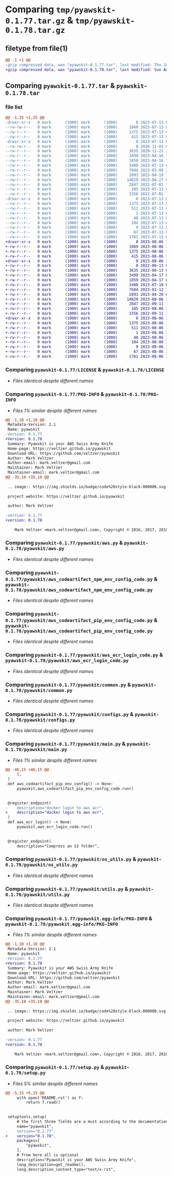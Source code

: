# Comparing `tmp/pyawskit-0.1.77.tar.gz` & `tmp/pyawskit-0.1.78.tar.gz`

## filetype from file(1)

```diff
@@ -1 +1 @@
-gzip compressed data, was "pyawskit-0.1.77.tar", last modified: Thu Jul 13 05:31:07 2023, max compression
+gzip compressed data, was "pyawskit-0.1.78.tar", last modified: Sun Aug  6 11:18:04 2023, max compression
```

## Comparing `pyawskit-0.1.77.tar` & `pyawskit-0.1.78.tar`

### file list

```diff
@@ -1,25 +1,25 @@
-drwxr-xr-x   0 mark      (1000) mark      (1000)        0 2023-07-13 05:31:07.720686 pyawskit-0.1.77/
--rw-rw-r--   0 mark      (1000) mark      (1000)     1069 2023-07-13 04:42:50.000000 pyawskit-0.1.77/LICENSE
--rw-r--r--   0 mark      (1000) mark      (1000)     1375 2023-07-13 05:31:07.720686 pyawskit-0.1.77/PKG-INFO
--rw-r--r--   0 mark      (1000) mark      (1000)      415 2023-07-13 04:42:50.000000 pyawskit-0.1.77/README.rst
-drwxr-xr-x   0 mark      (1000) mark      (1000)        0 2023-07-13 05:31:07.720686 pyawskit-0.1.77/pyawskit/
--rw-rw-r--   0 mark      (1000) mark      (1000)        0 2016-11-03 02:32:24.000000 pyawskit-0.1.77/pyawskit/__init__.py
--rw-r--r--   0 mark      (1000) mark      (1000)     3635 2020-11-21 23:57:10.000000 pyawskit-0.1.77/pyawskit/aws.py
--rw-r--r--   0 mark      (1000) mark      (1000)     3499 2023-04-16 18:29:08.000000 pyawskit-0.1.77/pyawskit/aws_codeartifact_npm_env_config_code.py
--rw-r--r--   0 mark      (1000) mark      (1000)     1859 2023-04-16 17:13:39.000000 pyawskit-0.1.77/pyawskit/aws_codeartifact_pip_env_config_code.py
--rw-r--r--   0 mark      (1000) mark      (1000)     3480 2023-07-13 05:30:12.000000 pyawskit-0.1.77/pyawskit/aws_ecr_login_code.py
--rw-r--r--   0 mark      (1000) mark      (1000)     7604 2023-03-08 22:51:40.000000 pyawskit-0.1.77/pyawskit/common.py
--rw-r--r--   0 mark      (1000) mark      (1000)     2093 2023-04-19 19:52:43.000000 pyawskit-0.1.77/pyawskit/configs.py
--rw-r--r--   0 mark      (1000) mark      (1000)    14829 2023-04-27 08:16:18.000000 pyawskit-0.1.77/pyawskit/main.py
--rw-r--r--   0 mark      (1000) mark      (1000)     2847 2022-07-01 11:36:28.000000 pyawskit-0.1.77/pyawskit/os_utils.py
--rw-r--r--   0 mark      (1000) mark      (1000)      185 2023-07-13 04:42:50.000000 pyawskit-0.1.77/pyawskit/static.py
--rw-r--r--   0 mark      (1000) mark      (1000)     3356 2022-07-01 11:39:13.000000 pyawskit-0.1.77/pyawskit/utils.py
-drwxr-xr-x   0 mark      (1000) mark      (1000)        0 2023-07-13 05:31:07.720686 pyawskit-0.1.77/pyawskit.egg-info/
--rw-r--r--   0 mark      (1000) mark      (1000)     1375 2023-07-13 05:31:07.000000 pyawskit-0.1.77/pyawskit.egg-info/PKG-INFO
--rw-r--r--   0 mark      (1000) mark      (1000)      511 2023-07-13 05:31:07.000000 pyawskit-0.1.77/pyawskit.egg-info/SOURCES.txt
--rw-r--r--   0 mark      (1000) mark      (1000)        1 2023-07-13 05:31:07.000000 pyawskit-0.1.77/pyawskit.egg-info/dependency_links.txt
--rw-r--r--   0 mark      (1000) mark      (1000)       48 2023-07-13 05:31:07.000000 pyawskit-0.1.77/pyawskit.egg-info/entry_points.txt
--rw-r--r--   0 mark      (1000) mark      (1000)      104 2023-07-13 05:31:07.000000 pyawskit-0.1.77/pyawskit.egg-info/requires.txt
--rw-r--r--   0 mark      (1000) mark      (1000)        9 2023-07-13 05:31:07.000000 pyawskit-0.1.77/pyawskit.egg-info/top_level.txt
--rw-r--r--   0 mark      (1000) mark      (1000)       67 2023-07-13 05:31:07.724686 pyawskit-0.1.77/setup.cfg
--rw-r--r--   0 mark      (1000) mark      (1000)     1761 2023-07-13 04:42:50.000000 pyawskit-0.1.77/setup.py
+drwxr-xr-x   0 mark      (1000) mark      (1000)        0 2023-08-06 11:18:04.661124 pyawskit-0.1.78/
+-rw-r--r--   0 mark      (1000) mark      (1000)     1069 2023-08-06 11:17:52.000000 pyawskit-0.1.78/LICENSE
+-rw-r--r--   0 mark      (1000) mark      (1000)     1375 2023-08-06 11:18:04.661124 pyawskit-0.1.78/PKG-INFO
+-rw-r--r--   0 mark      (1000) mark      (1000)      415 2023-08-06 11:17:51.000000 pyawskit-0.1.78/README.rst
+drwxr-xr-x   0 mark      (1000) mark      (1000)        0 2023-08-06 11:18:04.661124 pyawskit-0.1.78/pyawskit/
+-rw-r--r--   0 mark      (1000) mark      (1000)        0 2022-06-13 04:33:09.000000 pyawskit-0.1.78/pyawskit/__init__.py
+-rw-r--r--   0 mark      (1000) mark      (1000)     3635 2022-06-13 04:33:09.000000 pyawskit-0.1.78/pyawskit/aws.py
+-rw-r--r--   0 mark      (1000) mark      (1000)     3499 2023-04-17 07:19:49.000000 pyawskit-0.1.78/pyawskit/aws_codeartifact_npm_env_config_code.py
+-rw-r--r--   0 mark      (1000) mark      (1000)     1859 2023-04-17 07:19:49.000000 pyawskit-0.1.78/pyawskit/aws_codeartifact_pip_env_config_code.py
+-rw-r--r--   0 mark      (1000) mark      (1000)     3480 2023-07-18 04:50:33.000000 pyawskit-0.1.78/pyawskit/aws_ecr_login_code.py
+-rw-r--r--   0 mark      (1000) mark      (1000)     7604 2023-03-12 10:00:43.000000 pyawskit-0.1.78/pyawskit/common.py
+-rw-r--r--   0 mark      (1000) mark      (1000)     2093 2023-04-20 09:56:53.000000 pyawskit-0.1.78/pyawskit/configs.py
+-rw-r--r--   0 mark      (1000) mark      (1000)    14829 2023-08-06 11:17:36.000000 pyawskit-0.1.78/pyawskit/main.py
+-rw-r--r--   0 mark      (1000) mark      (1000)     2847 2022-09-11 10:30:52.000000 pyawskit-0.1.78/pyawskit/os_utils.py
+-rw-r--r--   0 mark      (1000) mark      (1000)      185 2023-08-06 11:17:51.000000 pyawskit-0.1.78/pyawskit/static.py
+-rw-r--r--   0 mark      (1000) mark      (1000)     3356 2022-09-11 10:30:52.000000 pyawskit-0.1.78/pyawskit/utils.py
+drwxr-xr-x   0 mark      (1000) mark      (1000)        0 2023-08-06 11:18:04.661124 pyawskit-0.1.78/pyawskit.egg-info/
+-rw-r--r--   0 mark      (1000) mark      (1000)     1375 2023-08-06 11:18:04.000000 pyawskit-0.1.78/pyawskit.egg-info/PKG-INFO
+-rw-r--r--   0 mark      (1000) mark      (1000)      511 2023-08-06 11:18:04.000000 pyawskit-0.1.78/pyawskit.egg-info/SOURCES.txt
+-rw-r--r--   0 mark      (1000) mark      (1000)        1 2023-08-06 11:18:04.000000 pyawskit-0.1.78/pyawskit.egg-info/dependency_links.txt
+-rw-r--r--   0 mark      (1000) mark      (1000)       48 2023-08-06 11:18:04.000000 pyawskit-0.1.78/pyawskit.egg-info/entry_points.txt
+-rw-r--r--   0 mark      (1000) mark      (1000)      104 2023-08-06 11:18:04.000000 pyawskit-0.1.78/pyawskit.egg-info/requires.txt
+-rw-r--r--   0 mark      (1000) mark      (1000)        9 2023-08-06 11:18:04.000000 pyawskit-0.1.78/pyawskit.egg-info/top_level.txt
+-rw-r--r--   0 mark      (1000) mark      (1000)       67 2023-08-06 11:18:04.661124 pyawskit-0.1.78/setup.cfg
+-rw-r--r--   0 mark      (1000) mark      (1000)     1761 2023-08-06 11:17:51.000000 pyawskit-0.1.78/setup.py
```

### Comparing `pyawskit-0.1.77/LICENSE` & `pyawskit-0.1.78/LICENSE`

 * *Files identical despite different names*

### Comparing `pyawskit-0.1.77/PKG-INFO` & `pyawskit-0.1.78/PKG-INFO`

 * *Files 1% similar despite different names*

```diff
@@ -1,10 +1,10 @@
 Metadata-Version: 2.1
 Name: pyawskit
-Version: 0.1.77
+Version: 0.1.78
 Summary: Pyawskit is your AWS Swiss Army Knife
 Home-page: https://veltzer.github.io/pyawskit
 Download-URL: https://github.com/veltzer/pyawskit
 Author: Mark Veltzer
 Author-email: mark.veltzer@gmail.com
 Maintainer: Mark Veltzer
 Maintainer-email: mark.veltzer@gmail.com
@@ -35,10 +35,10 @@
 
 .. image:: https://img.shields.io/badge/code%20style-black-000000.svg
 
 project website: https://veltzer.github.io/pyawskit
 
 author: Mark Veltzer
 
-version: 0.1.77
+version: 0.1.78
 
 	Mark Veltzer <mark.veltzer@gmail.com>, Copyright © 2016, 2017, 2018, 2019, 2020, 2021, 2022, 2023
```

### Comparing `pyawskit-0.1.77/pyawskit/aws.py` & `pyawskit-0.1.78/pyawskit/aws.py`

 * *Files identical despite different names*

### Comparing `pyawskit-0.1.77/pyawskit/aws_codeartifact_npm_env_config_code.py` & `pyawskit-0.1.78/pyawskit/aws_codeartifact_npm_env_config_code.py`

 * *Files identical despite different names*

### Comparing `pyawskit-0.1.77/pyawskit/aws_codeartifact_pip_env_config_code.py` & `pyawskit-0.1.78/pyawskit/aws_codeartifact_pip_env_config_code.py`

 * *Files identical despite different names*

### Comparing `pyawskit-0.1.77/pyawskit/aws_ecr_login_code.py` & `pyawskit-0.1.78/pyawskit/aws_ecr_login_code.py`

 * *Files identical despite different names*

### Comparing `pyawskit-0.1.77/pyawskit/common.py` & `pyawskit-0.1.78/pyawskit/common.py`

 * *Files identical despite different names*

### Comparing `pyawskit-0.1.77/pyawskit/configs.py` & `pyawskit-0.1.78/pyawskit/configs.py`

 * *Files identical despite different names*

### Comparing `pyawskit-0.1.77/pyawskit/main.py` & `pyawskit-0.1.78/pyawskit/main.py`

 * *Files 1% similar despite different names*

```diff
@@ -46,15 +46,15 @@
     ],
 )
 def aws_codeartifact_pip_env_config() -> None:
     pyawskit.aws_codeartifact_pip_env_config_code.run()
 
 
 @register_endpoint(
-    description="docker login to aws acr",
+    description="docker login to aws ecr",
 )
 def aws_ecr_login() -> None:
     pyawskit.aws_ecr_login_code.run()
 
 
 @register_endpoint(
     description="Compress an S3 folder",
```

### Comparing `pyawskit-0.1.77/pyawskit/os_utils.py` & `pyawskit-0.1.78/pyawskit/os_utils.py`

 * *Files identical despite different names*

### Comparing `pyawskit-0.1.77/pyawskit/utils.py` & `pyawskit-0.1.78/pyawskit/utils.py`

 * *Files identical despite different names*

### Comparing `pyawskit-0.1.77/pyawskit.egg-info/PKG-INFO` & `pyawskit-0.1.78/pyawskit.egg-info/PKG-INFO`

 * *Files 1% similar despite different names*

```diff
@@ -1,10 +1,10 @@
 Metadata-Version: 2.1
 Name: pyawskit
-Version: 0.1.77
+Version: 0.1.78
 Summary: Pyawskit is your AWS Swiss Army Knife
 Home-page: https://veltzer.github.io/pyawskit
 Download-URL: https://github.com/veltzer/pyawskit
 Author: Mark Veltzer
 Author-email: mark.veltzer@gmail.com
 Maintainer: Mark Veltzer
 Maintainer-email: mark.veltzer@gmail.com
@@ -35,10 +35,10 @@
 
 .. image:: https://img.shields.io/badge/code%20style-black-000000.svg
 
 project website: https://veltzer.github.io/pyawskit
 
 author: Mark Veltzer
 
-version: 0.1.77
+version: 0.1.78
 
 	Mark Veltzer <mark.veltzer@gmail.com>, Copyright © 2016, 2017, 2018, 2019, 2020, 2021, 2022, 2023
```

### Comparing `pyawskit-0.1.77/setup.py` & `pyawskit-0.1.78/setup.py`

 * *Files 5% similar despite different names*

```diff
@@ -5,15 +5,15 @@
     with open('README.rst') as f:
         return f.read()
 
 
 setuptools.setup(
     # the first three fields are a must according to the documentation
     name="pyawskit",
-    version="0.1.77",
+    version="0.1.78",
     packages=[
         "pyawskit",
     ],
     # from here all is optional
     description="Pyawskit is your AWS Swiss Army Knife",
     long_description=get_readme(),
     long_description_content_type="text/x-rst",
```

